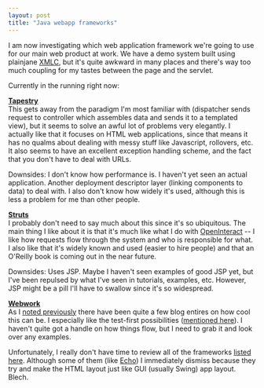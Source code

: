 ```yaml
---
layout: post
title: "Java webapp frameworks"
---
```




I am now investigating which web application framework we're going to use for our main web product at work. We have a demo system built using plainjane <a href="http://xmlc.enhydra.org/">XMLC</a>, but it's quite awkward in many places and there's way too much coupling for my tastes between the page and the servlet.

<p>Currently in the running right now:</p>

<p><b><a href="http://tapestry.sourceforge.net/">Tapestry</a></b><br>
This gets away from the paradigm I'm most familiar with (dispatcher sends request to controller which assembles data and sends it to a templated view), but it seems to solve an awful lot of problems very elegantly. I actually like that it focuses on  HTML web applications, since that means it has no qualms about dealing with messy stuff like Javascript, rollovers, etc. It also seems to have an excellent exception handling scheme, and the fact that you don't have to deal with URLs.</p>

<p>Downsides: I don't know how performance is. I haven't yet seen an actual application. Another deployment descriptor layer (linking components to data) to deal with. I also don't know how widely it's used, although this is less a problem for me than other people.</p>

<p><b><a href="http://jakarta.apache.org/struts/">Struts</a></b><br>
I probably don't need to say much about this since it's so ubiquitous. The main thing I like about it is that it's much like what I do with <a href="http://sourceforge.net/projects/openinteract/">OpenInteract</a> -- I like how requests flow through the system and who is responsible for what. I also like that it's widely known and used (easier to hire people) and that an O'Reilly book is coming out in the near future.</p>

<p>Downsides: Uses JSP. Maybe I haven't seen examples of good JSP yet, but I've been repulsed by what I've seen in tutorials, examples, etc. However, JSP might be a pill I'll have to swallow since it's so widespread.</p>

<p><b><a href="http://www.opensymphony.com/webwork/">Webwork</a></b><br>
As I <a href="/2002/09/09/cantwithstandwebwork_onlslaught.html">noted previously</a> there have been quite a few blog entires on how cool this can be. I especially like the test-first possibilities (<a href="http://radio.weblogs.com/0108103/2002/09/10.html#a58">mentioned here</a>). I haven't quite got a handle on how things flow, but I need to grab it and look over any examples.</p>

<p>Unfortunately, I really don't have time to review all of the frameworks <a href="http://www.waferproject.org/index.html">listed here</a>. Although some of them (like <a href="http://www.nextapp.com/products/echo/">Echo</a>) I immediately dismiss because they try and make the HTML layout just like GUI (usually Swing) app layout. Blech.</p>



